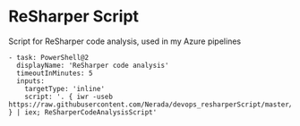 # ReSharper Script
Script for ReSharper code analysis, used in my Azure pipelines

```
- task: PowerShell@2
  displayName: 'ReSharper code analysis'
  timeoutInMinutes: 5
  inputs:
	targetType: 'inline'
	script: '. { iwr -useb https://raw.githubusercontent.com/Nerada/devops_resharperScript/master/ReSharperCodeAnalysisScript.ps1 } | iex; ReSharperCodeAnalysisScript'
```
